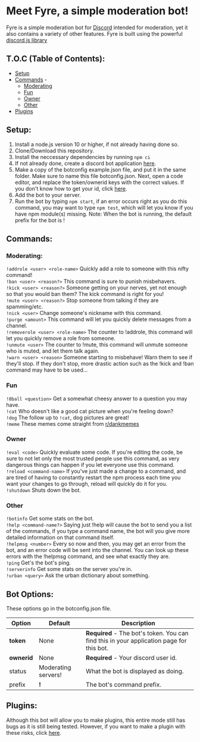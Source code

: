 # Meet Fyre, a simple moderation bot!
Fyre is a simple moderation bot for [Discord](https://discordapp.com/) intended for moderation, yet it also contains a variety of other features. Fyre is built using the powerful [discord.js library](https://discord.js.org/)

## T.O.C (Table of Contents):
- [Setup](#setup)
- [Commands](#commands) -
  - [Moderating](#moderating)
  - [Fun](#fun)
  - [Owner](#owner)
  - [Other](#other)
- [Plugins](#plugins)
## Setup:
1. Install a node.js version 10 or higher, if not already having done so.
2. Clone/Download this repository.
3. Install the neccessary dependencies by running `npm ci`
4. If not already done, create a discord bot application [here](https://discordapp.com/developers/applications/).
4. Make a copy of the botconfig example.json file, and put it in the same folder. Make sure to name this file botconfig.json. Next, open a code editor, and replace the token/ownerid keys with the correct values. If you don't know how to get your id, click [here](https://support.discordapp.com/hc/en-us/articles/206346498-Where-can-I-find-my-User-Server-Message-ID-).
5. Add the bot to your server.
6. Run the bot by typing `npm start`, if an error occurs right as you do this command, you may want to type `npm test`, which will let you know if you have npm module(s) missing. Note: When the bot is running, the default prefix for the bot is !

## Commands:

### Moderating:
`!addrole <user> <role-name>` Quickly add a role to someone with this nifty command! <br />
`!ban <user> <reason?>` This command is sure to punish misbehavers. <br />
`!kick <user> <reason?>` Someone getting on your nerves, yet not enough so that you would ban them? The kick command is right for you! <br />
`!mute <user> <reason?>` Stop someone from talking if they are spamming/etc. <br />
`!nick <user>` Change someone's nickname with this command. <br />
`!purge <amount>` This command will let you quickly delete messages from a channel. <br />
`!removerole <user> <role-name>` The counter to !addrole, this command will let you quickly remove a role from someone. <br />
`!unmute <user>` The counter to !mute, this command will unmute someone who is muted, and let them talk again. <br />
`!warn <user> <reason>` Someone starting to misbehave! Warn them to see if they'll stop. If they don't stop, more drastic action such as the !kick and !ban command may have to be used...
### Fun
`!8ball <question>` Get a somewhat cheesy answer to a question you may have. <br />
`!cat` Who doesn't like a good cat picture when you're feeling down? <br />
`!dog` The follow up to `!cat`, dog pictures are great! <br />
`!meme` These memes come straight from [r/dankmemes](reddit.com/r/dankmemes/)
### Owner
`!eval <code>` Quickly evaluate some code. If you're editing the code, be sure to not let only the most trusted people use this command, as very dangerous things can happen if you let everyone use this command. <br />
`!reload <command-name>` If you've just made a change to a command, and are tired of having to constantly restart the npm process each time you want your changes to go through, reload will quickly do it for you. <br />
`!shutdown` Shuts down the bot.
### Other
`!botinfo` Get some stats on the bot. <br />
`!help <command-name?>` Saying just !help will cause the bot to send you a list of the commands, if you type a command name, the bot will you give more detailed information on that command itself. <br />
`!helpmsg <number>` Every so now and then, you may get an error from the bot, and an error code will be sent into the channel. You can look up these errors with the !helpmsg command, and see what exactly they are. <br />
`!ping` Get's the bot's ping. <br />
`!serverinfo` Get some stats on the server you're in. <br />
`!urban <query>` Ask the urban dictionary about something.

## Bot Options:
These options go in the botconfig.json file.

| Option | Default | Description |
| ------ | ------- | ----------- |
| **token** | None | **Required** - The bot's token. You can find this in your application page for this bot. |
| **ownerid** | None | **Required** - Your discord user id. |
| status | Moderating servers! | What the bot is displayed as doing. |
| prefix | **!** | The bot's command prefix. |

## Plugins:
Although this bot will allow you to make plugins, this entire mode still has bugs as it is still being tested. However, if you want to make a plugin with these risks, click [here](src/plugins/README.md).
